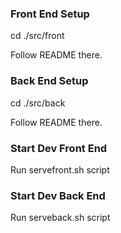 ### Front End Setup
cd ./src/front

Follow README there.


### Back End Setup
cd ./src/back

Follow README there.


### Start Dev Front End
Run servefront.sh script


### Start Dev Back End
Run serveback.sh script

